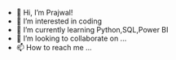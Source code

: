 - 👋 Hi, I’m Prajwal!
- 👀 I’m interested in coding
- 🌱 I’m currently learning Python,SQL,Power BI
- 💞️ I’m looking to collaborate on ...
- 📫 How to reach me ...

<!---
PrajwalCP29/PrajwalCP29 is a ✨ special ✨ repository because its `README.md` (this file) appears on your GitHub profile.
You can click the Preview link to take a look at your changes.
--->
